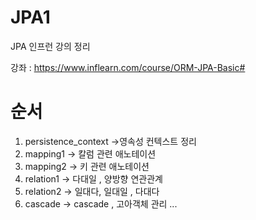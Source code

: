 # JPA1
JPA 인프런 강의 정리

강좌 : https://www.inflearn.com/course/ORM-JPA-Basic#

# 순서
1. persistence_context ->영속성 컨텍스트 정리 
2. mapping1 -> 칼럼 관련 애노테이션 
3. mapping2 -> 키 관련 애노테이션 
4. relation1 -> 다대일 , 양방향 연관관계
5. relation2 -> 일대다, 일대일 , 다대다 
6. cascade -> cascade , 고아객체 관리
...
